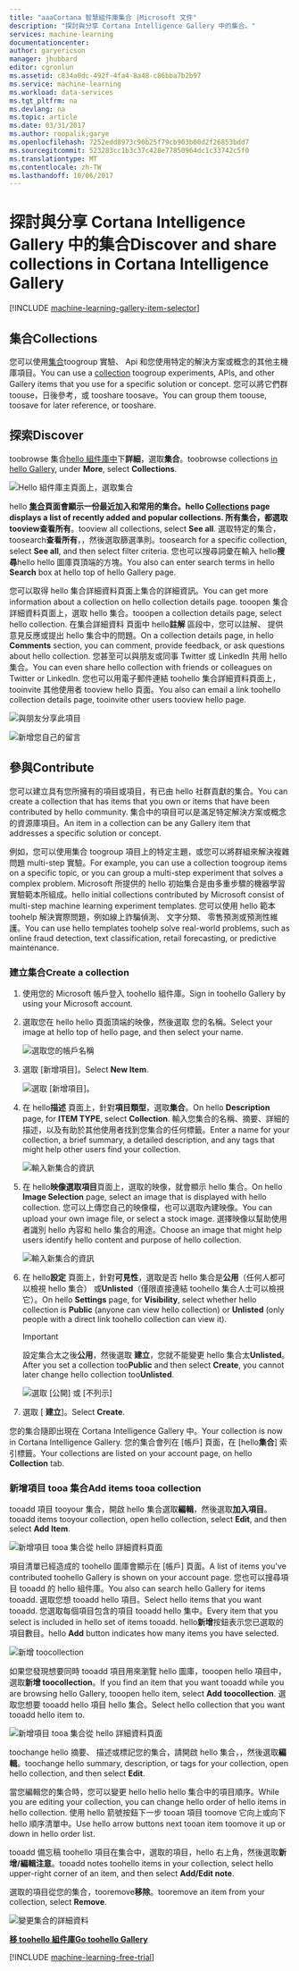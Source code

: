 ```yaml
---
title: "aaaCortana 智慧組件庫集合 |Microsoft 文件"
description: "探討與分享 Cortana Intelligence Gallery 中的集合。"
services: machine-learning
documentationcenter: 
author: garyericson
manager: jhubbard
editor: cgronlun
ms.assetid: c834a0dc-492f-4fa4-8a48-c86bba7b2b97
ms.service: machine-learning
ms.workload: data-services
ms.tgt_pltfrm: na
ms.devlang: na
ms.topic: article
ms.date: 03/31/2017
ms.author: roopalik;garye
ms.openlocfilehash: 7252edd8973c90b25f79cb903b00d2f26853bdd7
ms.sourcegitcommit: 523283cc1b3c37c428e77850964dc1c33742c5f0
ms.translationtype: MT
ms.contentlocale: zh-TW
ms.lasthandoff: 10/06/2017
---
```

# <a name="discover-and-share-collections-in-cortana-intelligence-gallery"></a><span data-ttu-id="55ea3-103">探討與分享 Cortana Intelligence Gallery 中的集合</span><span class="sxs-lookup"><span data-stu-id="55ea3-103">Discover and share collections in Cortana Intelligence Gallery</span></span>
[!INCLUDE [machine-learning-gallery-item-selector](../../includes/machine-learning-gallery-item-selector.md)]

## <a name="collections"></a><span data-ttu-id="55ea3-104">集合</span><span class="sxs-lookup"><span data-stu-id="55ea3-104">Collections</span></span>
<span data-ttu-id="55ea3-105">您可以使用[集合](https://gallery.cortanaintelligence.com/collections)toogroup 實驗、 Api 和您使用特定的解決方案或概念的其他主機庫項目。</span><span class="sxs-lookup"><span data-stu-id="55ea3-105">You can use a [collection](https://gallery.cortanaintelligence.com/collections) toogroup experiments, APIs, and other Gallery items that you use for a specific solution or concept.</span></span> <span data-ttu-id="55ea3-106">您可以將它們群 toouse，日後參考，或 tooshare toosave。</span><span class="sxs-lookup"><span data-stu-id="55ea3-106">You can group them toouse, toosave for later reference, or tooshare.</span></span>

## <a name="discover"></a><span data-ttu-id="55ea3-107">探索</span><span class="sxs-lookup"><span data-stu-id="55ea3-107">Discover</span></span>
<span data-ttu-id="55ea3-108">toobrowse 集合[hello 組件庫中](http://gallery.cortanaintelligence.com)下**詳細**，選取**集合**。</span><span class="sxs-lookup"><span data-stu-id="55ea3-108">toobrowse collections [in hello Gallery](http://gallery.cortanaintelligence.com), under **More**, select **Collections**.</span></span>

![Hello 組件庫主頁面上，選取集合](media/machine-learning-gallery-collections/select-collections-in-gallery.png)

<span data-ttu-id="55ea3-110">hello **[集合](https://gallery.cortanaintelligence.com/collections)**頁面會顯示一份最近加入和常用的集合。</span><span class="sxs-lookup"><span data-stu-id="55ea3-110">hello **[Collections](https://gallery.cortanaintelligence.com/collections)** page displays a list of recently added and popular collections.</span></span> <span data-ttu-id="55ea3-111">所有集合，都選取 tooview**查看所有**。</span><span class="sxs-lookup"><span data-stu-id="55ea3-111">tooview all collections, select **See all**.</span></span> <span data-ttu-id="55ea3-112">選取特定的集合，toosearch**查看所有**，，然後選取篩選準則。</span><span class="sxs-lookup"><span data-stu-id="55ea3-112">toosearch for a specific collection, select **See all**, and then select filter criteria.</span></span> <span data-ttu-id="55ea3-113">您也可以搜尋詞彙在輸入 hello**搜尋**hello hello 圖庫頁頂端的方塊。</span><span class="sxs-lookup"><span data-stu-id="55ea3-113">You also can enter search terms in hello **Search** box at hello top of hello Gallery page.</span></span>

<span data-ttu-id="55ea3-114">您可以取得 hello 集合詳細資料頁面上集合的詳細資訊。</span><span class="sxs-lookup"><span data-stu-id="55ea3-114">You can get more information about a collection on hello collection details page.</span></span> <span data-ttu-id="55ea3-115">tooopen 集合詳細資料頁面上，選取 hello 集合。</span><span class="sxs-lookup"><span data-stu-id="55ea3-115">tooopen a collection details page, select hello collection.</span></span> <span data-ttu-id="55ea3-116">在集合詳細資料 頁面中 hello**註解** 區段中，您可以註解、 提供意見反應或提出 hello 集合中的問題。</span><span class="sxs-lookup"><span data-stu-id="55ea3-116">On a collection details page, in hello **Comments** section, you can comment, provide feedback, or ask questions about hello collection.</span></span> <span data-ttu-id="55ea3-117">您甚至可以與朋友或同事 Twitter 或 LinkedIn 共用 hello 集合。</span><span class="sxs-lookup"><span data-stu-id="55ea3-117">You can even share hello collection with friends or colleagues on Twitter or LinkedIn.</span></span> <span data-ttu-id="55ea3-118">您也可以用電子郵件連結 toohello 集合詳細資料頁面上，tooinvite 其他使用者 tooview hello 頁面。</span><span class="sxs-lookup"><span data-stu-id="55ea3-118">You also can email a link toohello collection details page, tooinvite other users tooview hello page.</span></span>

![與朋友分享此項目](media/machine-learning-gallery-how-to-use-contribute-publish/share-links.png)

![新增您自己的留言](media/machine-learning-gallery-how-to-use-contribute-publish/comments.png)

## <a name="contribute"></a><span data-ttu-id="55ea3-121">參與</span><span class="sxs-lookup"><span data-stu-id="55ea3-121">Contribute</span></span>
<span data-ttu-id="55ea3-122">您可以建立具有您所擁有的項目或項目，有已由 hello 社群貢獻的集合。</span><span class="sxs-lookup"><span data-stu-id="55ea3-122">You can create a collection that has items that you own or items that have been contributed by hello community.</span></span> <span data-ttu-id="55ea3-123">集合中的項目可以是滿足特定解決方案或概念的資源庫項目。</span><span class="sxs-lookup"><span data-stu-id="55ea3-123">An item in a collection can be any Gallery item that addresses a specific solution or concept.</span></span>

<span data-ttu-id="55ea3-124">例如，您可以使用集合 toogroup 項目上的特定主題，或您可以將群組來解決複雜問題 multi-step 實驗。</span><span class="sxs-lookup"><span data-stu-id="55ea3-124">For example, you can use a collection toogroup items on a specific topic, or you can group a multi-step experiment that solves a complex problem.</span></span> <span data-ttu-id="55ea3-125">Microsoft 所提供的 hello 初始集合是由多重步驟的機器學習實驗範本所組成。</span><span class="sxs-lookup"><span data-stu-id="55ea3-125">hello initial collections contributed by Microsoft consist of multi-step machine learning experiment templates.</span></span> <span data-ttu-id="55ea3-126">您可以使用 hello 範本 toohelp 解決實際問題，例如線上詐騙偵測、 文字分類、 零售預測或預測性維護。</span><span class="sxs-lookup"><span data-stu-id="55ea3-126">You can use hello templates toohelp solve real-world problems, such as online fraud detection, text classification, retail forecasting, or predictive maintenance.</span></span>

### <a name="create-a-collection"></a><span data-ttu-id="55ea3-127">建立集合</span><span class="sxs-lookup"><span data-stu-id="55ea3-127">Create a collection</span></span>

1. <span data-ttu-id="55ea3-128">使用您的 Microsoft 帳戶登入 toohello 組件庫。</span><span class="sxs-lookup"><span data-stu-id="55ea3-128">Sign in toohello Gallery by using your Microsoft account.</span></span>

2.  <span data-ttu-id="55ea3-129">選取您在 hello hello 頁面頂端的映像，然後選取 您的名稱。</span><span class="sxs-lookup"><span data-stu-id="55ea3-129">Select your image at hello top of hello page, and then select your name.</span></span>
  
    ![選取您的帳戶名稱](media/machine-learning-gallery-collections/click-account-name.png)

3. <span data-ttu-id="55ea3-131">選取 [新增項目]。</span><span class="sxs-lookup"><span data-stu-id="55ea3-131">Select **New Item**.</span></span>
   
    ![選取 [新增項目]。](media/machine-learning-gallery-collections/click-new-item.png)
4. <span data-ttu-id="55ea3-133">在 hello**描述** 頁面上，針對**項目類型**，選取**集合**。</span><span class="sxs-lookup"><span data-stu-id="55ea3-133">On hello **Description** page, for **ITEM TYPE**, select **Collection**.</span></span> <span data-ttu-id="55ea3-134">輸入您集合的名稱、摘要、詳細的描述，以及有助於其他使用者找到您集合的任何標籤。</span><span class="sxs-lookup"><span data-stu-id="55ea3-134">Enter a name for your collection, a brief summary, a detailed description, and any tags that might help other users find your collection.</span></span>
   
    ![輸入新集合的資訊](media/machine-learning-gallery-collections/create-collection-page-1.png)
5. <span data-ttu-id="55ea3-136">在 hello**映像選取項目**頁面上，選取的映像，就會顯示 hello 集合。</span><span class="sxs-lookup"><span data-stu-id="55ea3-136">On hello **Image Selection** page, select an image that is displayed with hello collection.</span></span> <span data-ttu-id="55ea3-137">您可以上傳您自己的映像檔，也可以選取內建映像。</span><span class="sxs-lookup"><span data-stu-id="55ea3-137">You can upload your own image file, or select a stock image.</span></span> <span data-ttu-id="55ea3-138">選擇映像以幫助使用者識別 hello 內容和 hello 集合的用途。</span><span class="sxs-lookup"><span data-stu-id="55ea3-138">Choose an image that might help users identify hello content and purpose of hello collection.</span></span>
   
    ![輸入新集合的資訊](media/machine-learning-gallery-collections/create-collection-page-2.png)
6. <span data-ttu-id="55ea3-140">在 hello**設定** 頁面上，針對**可見性**，選取是否 hello 集合是**公用**（任何人都可以檢視 hello 集合） 或**Unlisted**（僅限直接連結 toohello 集合人士可以檢視它）。</span><span class="sxs-lookup"><span data-stu-id="55ea3-140">On hello **Settings** page, for **Visibility**, select whether hello collection is **Public** (anyone can view hello collection) or **Unlisted** (only people with a direct link toohello collection can view it).</span></span>
   
   > [!IMPORTANT]
   > <span data-ttu-id="55ea3-141">設定集合太之後**公用**，然後選取 **建立**，您就不能變更 hello 集合太**Unlisted**。</span><span class="sxs-lookup"><span data-stu-id="55ea3-141">After you set a collection too**Public** and then select **Create**, you cannot later change hello collection too**Unlisted**.</span></span>
   > 
   > 
   
    ![選取 [公開] 或 [不列示]](media/machine-learning-gallery-collections/create-collection-page-3.png)
7. <span data-ttu-id="55ea3-143">選取 [ **建立**]。</span><span class="sxs-lookup"><span data-stu-id="55ea3-143">Select **Create**.</span></span>

<span data-ttu-id="55ea3-144">您的集合隨即出現在 Cortana Intelligence Gallery 中。</span><span class="sxs-lookup"><span data-stu-id="55ea3-144">Your collection is now in Cortana Intelligence Gallery.</span></span> <span data-ttu-id="55ea3-145">您的集合會列在 [帳戶] 頁面，在 [hello**集合**] 索引標籤。</span><span class="sxs-lookup"><span data-stu-id="55ea3-145">Your collections are listed on your account page, on hello **Collection** tab.</span></span>

### <a name="add-items-tooa-collection"></a><span data-ttu-id="55ea3-146">新增項目 tooa 集合</span><span class="sxs-lookup"><span data-stu-id="55ea3-146">Add items tooa collection</span></span>
<span data-ttu-id="55ea3-147">tooadd 項目 tooyour 集合，開啟 hello 集合選取**編輯**，然後選取**加入項目**。</span><span class="sxs-lookup"><span data-stu-id="55ea3-147">tooadd items tooyour collection, open hello collection, select **Edit**, and then select **Add Item**.</span></span>

![新增項目 tooa 集合從 hello 詳細資料頁面](media/machine-learning-gallery-collections/add-to-collection-from-details-page.png)

<span data-ttu-id="55ea3-149">項目清單已經造成的 toohello 圖庫會顯示在 [帳戶] 頁面。</span><span class="sxs-lookup"><span data-stu-id="55ea3-149">A list of items you've contributed toohello Gallery is shown on your account page.</span></span> <span data-ttu-id="55ea3-150">您也可以搜尋項目 tooadd 的 hello 組件庫。</span><span class="sxs-lookup"><span data-stu-id="55ea3-150">You also can search hello Gallery for items tooadd.</span></span> <span data-ttu-id="55ea3-151">選取您想 tooadd hello 項目。</span><span class="sxs-lookup"><span data-stu-id="55ea3-151">Select hello items that you want tooadd.</span></span> <span data-ttu-id="55ea3-152">您選取每個項目包含的項目 tooadd hello 集中。</span><span class="sxs-lookup"><span data-stu-id="55ea3-152">Every item that you select is included in hello set of items tooadd.</span></span> <span data-ttu-id="55ea3-153">hello**新增**按鈕表示您已選取的項目數目。</span><span class="sxs-lookup"><span data-stu-id="55ea3-153">hello **Add** button indicates how many items you have selected.</span></span>

![新增 toocollection](media/machine-learning-gallery-collections/add-to-collection.png)

<span data-ttu-id="55ea3-155">如果您發現想要同時 tooadd 項目用來瀏覽 hello 圖庫，tooopen hello 項目中，選取**新增 toocollection**。</span><span class="sxs-lookup"><span data-stu-id="55ea3-155">If you find an item that you want tooadd while you are browsing hello Gallery, tooopen hello item, select **Add toocollection**.</span></span> <span data-ttu-id="55ea3-156">選取您想要 tooadd hello 項目 hello 集合。</span><span class="sxs-lookup"><span data-stu-id="55ea3-156">Select hello collection that you want tooadd hello item to.</span></span>

![新增項目 tooa 集合從 hello 詳細資料頁面](media/machine-learning-gallery-collections/add-to-collection-from-item-details.png)

<span data-ttu-id="55ea3-158">toochange hello 摘要、 描述或標記您的集合，請開啟 hello 集合，，然後選取**編輯**。</span><span class="sxs-lookup"><span data-stu-id="55ea3-158">toochange hello summary, description, or tags for your collection, open hello collection, and then select **Edit**.</span></span> 

<span data-ttu-id="55ea3-159">當您編輯您的集合時，您可以變更 hello hello hello 集合中的項目順序。</span><span class="sxs-lookup"><span data-stu-id="55ea3-159">While you are editing your collection, you can change hello order of hello items in hello collection.</span></span> <span data-ttu-id="55ea3-160">使用 hello 箭號按鈕下一步 tooan 項目 toomove 它向上或向下 hello 順序清單中。</span><span class="sxs-lookup"><span data-stu-id="55ea3-160">Use hello arrow buttons next tooan item toomove it up or down in hello order list.</span></span> 

<span data-ttu-id="55ea3-161">tooadd 備忘稿 toohello 項目在集合中，選取的項目，hello 右上角，然後選取**新增/編輯注意**。</span><span class="sxs-lookup"><span data-stu-id="55ea3-161">tooadd notes toohello items in your collection, select hello upper-right corner of an item, and then select **Add/Edit note**.</span></span> 

<span data-ttu-id="55ea3-162">選取的項目從您的集合，tooremove**移除**。</span><span class="sxs-lookup"><span data-stu-id="55ea3-162">tooremove an item from your collection, select **Remove**.</span></span>

![變更集合的詳細資料](media/machine-learning-gallery-collections/change-collection-details.png)

<span data-ttu-id="55ea3-164">**[移 toohello 組件庫](http://gallery.cortanaintelligence.com)**</span><span class="sxs-lookup"><span data-stu-id="55ea3-164">**[Go toohello Gallery](http://gallery.cortanaintelligence.com)**</span></span>

[!INCLUDE [machine-learning-free-trial](../../includes/machine-learning-free-trial.md)]
